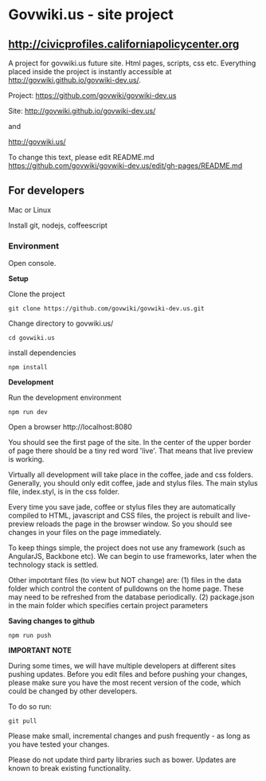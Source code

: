 # Govwiki.us -  site project
## http://civicprofiles.californiapolicycenter.org


A project for  govwiki.us future site. Html pages, scripts, css etc.
Everything placed inside the project  is instantly accessible at http://govwiki.github.io/govwiki-dev.us/. 

Project: https://github.com/govwiki/govwiki-dev.us

Site: http://govwiki.github.io/govwiki-dev.us/

and

http://govwiki.us/

To change this text, please edit README.md   <br>
https://github.com/govwiki/govwiki-dev.us/edit/gh-pages/README.md

## For developers

Mac or Linux

Install git, nodejs, coffeescript

### Environment

Open console.



**Setup**

Clone the project

`git clone https://github.com/govwiki/govwiki-dev.us.git`

Change directory to govwiki.us/

`cd govwiki.us`

install dependencies

`npm install`



**Development**

Run the development environment

`npm run dev`

Open a browser http://localhost:8080

You should see the first page of the site. 
In the center of the upper border of page there should be a tiny red word 'live'. 
That means that live preview is working.

Virtually all development will take place in the coffee, jade and css folders.  Generally, you
should only edit coffee, jade and stylus files.  The main stylus file, index.styl, is in the css folder.

Every time you save jade, coffee or stylus files they are automatically compiled 
to HTML, javascript and CSS files, the project is rebuilt and live-preview reloads 
the page in the browser window. So you should see changes in your files on the page immediately.

To keep things simple, the project does not use any framework (such as AngularJS, Backbone etc).
We can begin to use frameworks, later when the technology stack is settled.

Other impotrtant files (to view but NOT change) are:
   (1) files in the data folder which control the content of pulldowns on the home page.  These may need to be refreshed from the database periodically.
   (2) package.json in the main folder which specifies certain project parameters

**Saving changes to github**

`npm run push`


**IMPORTANT NOTE**

During some times, we will have multiple developers at different sites pushing updates.
Before you edit files and before pushing your changes, please make sure you 
have the most recent version of the code, which could be changed by other developers.

To do so run:

`git pull`

Please make small, incremental changes and push frequently - as long as you have tested your changes.

Please do not update third party libraries such as bower.  Updates are known to break existing functionality.
